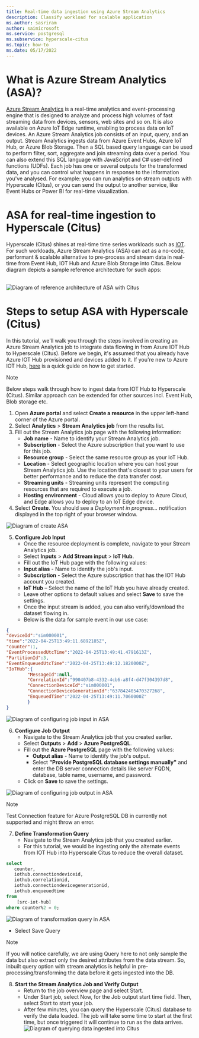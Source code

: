 ```yaml
---
title: Real-time data ingestion using Azure Stream Analytics
description: Classify workload for scalable application
ms.author: sasriram
author: saimicrosoft
ms.service: postgresql
ms.subservice: hyperscale-citus
ms.topic: how-to
ms.date: 05/17/2022
---
```


# What is Azure Stream Analytics (ASA)?

[Azure Stream Analytics](https://azure.microsoft.com/services/stream-analytics/#features) is a real-time analytics and event-processing engine that is designed to analyze and process high volumes of fast streaming data from devices, sensors, web sites and so on. It is also available on Azure IoT Edge runtime, enabling to process data on IoT devices.
An Azure Stream Analytics job consists of an input, query, and an output. Stream Analytics ingests data from Azure Event Hubs, Azure IoT Hub, or Azure Blob Storage.  Then a SQL based query language can be used to perform filter, sort, aggregate and join streaming data over a period. You can also extend this SQL language with JavaScript and C# user-defined functions (UDFs). 
Each job has one or several outputs for the transformed data, and you can control what happens in response to the information you've analysed. For example: you can run analytics on stream outputs with Hyperscale (Citus), or you can send the output to another service, like Event Hubs or Power BI for real-time visualization.

 
 # ASA for real-time ingestion to Hyperscale (Citus)
 
Hyperscale (Citus) shines at real-time time series workloads such as [IOT](howto-build-scalable-apps-model-high-throughput.md). For such workloads, Azure Stream Analytics (ASA) can act as a no-code, performant & scalable alternative to pre-process and stream data in real-time from Event Hub, IOT Hub and Azure Blob Storage into Citus.
Below diagram depicts a sample reference architecture for such apps:<br><br>

![Diagram of reference architecture of ASA with Citus](../media/howto-hyperscale-ingestion/01-ASA-reference-arch.png)

# Steps to setup ASA with Hyperscale (Citus)
In this tutorial, we'll walk you through the steps involved in creating an Azure Stream Analytics job to integrate data flowing in from Azure IOT Hub to Hyperscale (Citus).
Before we begin, it's assumed that you already have Azure IOT Hub provisioned and devices added to it. If you're new to Azure IOT Hub, [here](https://docs.microsoft.com/azure/iot-hub/iot-concepts-and-iot-hub) is a quick guide on how to get started.

> [!NOTE]
>
> Below steps walk through how to ingest data from IOT Hub to Hyperscale (Citus). 
> Similar approach can be extended for other sources incl. Event Hub, Blob storage etc.


1. Open **Azure portal** and select **Create a resource** in the upper left-hand corner of the Azure portal.
2. Select **Analytics** > **Stream Analytics job** from the results list.
3. Fill out the Stream Analytics job page with the following information:
   * **Job name** - Name to identify your Stream Analytics job.
   *  **Subscription** - Select the Azure subscription that you want to use for this job.
   *  **Resource group** - Select the same resource group as your IoT Hub.
   *  **Location** - Select geographic location where you can host your Stream Analytics job. Use the location that's closest to your users for better performance and to reduce the data transfer cost.    
   *  **Streaming units** - Streaming units represent the computing resources that are required to execute a job.
   *  **Hosting environment** - Cloud allows you to deploy to Azure Cloud, and Edge allows you to deploy to an IoT Edge device.
4. Select **Create**. You should see a *Deployment in progress...* notification displayed in the top right of your browser window.

![Diagram of create ASA](../media/howto-hyperscale-ingestion/02-ASA-create.png)

5. **Configure Job Input**
   * Once the resource deployment is complete, navigate to your Stream Analytics job. 
   * Select **Inputs** > **Add Stream input** > **IoT Hub**.
   * Fill out the IoT Hub page with the following values:
   * **Input alias** - Name to identify the job's input.
   * **Subscription** - Select the Azure subscription that has the IOT Hub account you created.
   * **IoT Hub** – Select the name of the IoT Hub you have already created.
   * Leave other options to default values and select **Save** to save the settings.
   * Once the input stream is added, you can also verify/download the dataset flowing in. 
   * Below is the data for sample event in our use case:

```json
{
"deviceId":"sim000001",
"time":"2022-04-25T13:49:11.6892185Z",
"counter":1,
"EventProcessedUtcTime":"2022-04-25T13:49:41.4791613Z",
"PartitionId":3,
"EventEnqueuedUtcTime":"2022-04-25T13:49:12.1820000Z",
"IoTHub":{
        "MessageId":null,    
        "CorrelationId":"990407b8-4332-4cb6-a8f4-d47f304397d8",
        "ConnectionDeviceId":"sim000001",
        "ConnectionDeviceGenerationId":"637842405470327268",
        "EnqueuedTime":"2022-04-25T13:49:11.7060000Z"
        }
}
```

![Diagram of configuring job input in ASA](../media/howto-hyperscale-ingestion/03-ASA-input.png)


6. **Configure Job Output**
    * Navigate to the Stream Analytics job that you created earlier.
    * Select **Outputs** > **Add** > **Azure PostgreSQL**.
    * Fill out the **Azure PostgreSQL** page with the following values:
        *    **Output alias** - Name to identify the job's output.
        *    Select **"Provide PostgreSQL database settings manually"** and enter the DB server connection details like server FQDN, database, table name, username, and password.
    * Click on **Save** to save the settings.

![Diagram of configuring job output in ASA](../media/howto-hyperscale-ingestion/04-ASA-output.png)

 
> [!NOTE]
> Test Connection feature for Azure PostgreSQL DB in currently not supported and might throw an error.

7. **Define Transformation Query**
    * Navigate to the Stream Analytics job that you created earlier.
    * For this tutorial, we would be ingesting only the alternate events from IOT Hub into Hyperscale Citus to reduce the overall dataset.
```sql
select
   counter,
   iothub.connectiondeviceid,
   iothub.correlationid,
   iothub.connectiondevicegenerationid,
   iothub.enqueuedtime
from
    [src-iot-hub]
where counter%2 = 0;
```
![Diagram of transformation query in ASA](../media/howto-hyperscale-ingestion/05-ASA-transformation-query.png)
    
* Select Save Query

> [!NOTE]
> If you will notice carefully, we are using Query here to not only sample the data but also extract only the desired attributes from the data stream.
> So, inbuilt query option with stream analytics is helpful in pre-processing/transforming the data before it gets ingested into the DB.

8. **Start the Stream Analytics Job and Verify Output**
    * Return to the job overview page and select Start.
    * Under Start job, select Now, for the Job output start time field. Then, select Start to start your job.
    * After few minutes, you can query the Hyperscale (Citus) database to verify the data loaded. The job will take some time to start at the first time, but once triggered it will continue to run as the data arrives.
![Diagram of querying data ingested into Citus](../media/howto-hyperscale-ingestion/06-ASA-postgres-query.png)
